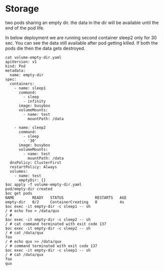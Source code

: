 # Storage

two pods sharing an empty dir. the data in the dir will be available until the end of the pod life.

In below deployment we are running second container sleep2 only for 30 sec. You can see the data still available after pod getting killed.
If both the pods die then the data gets destroyed.

```
cat volume-empty-dir.yaml 
apiVersion: v1
kind: Pod
metadata:
  name: empty-dir
spec:
  containers:
    - name: sleep1
      command:
        - sleep
        - infinity
      image: busybox
      volumeMounts:
        - name: test
          mountPath: /data

    - name: sleep2
      command:
        - sleep
        - '30'
      image: busybox
      volumeMounts:
        - name: test
          mountPath: /data
  dnsPolicy: ClusterFirst
  restartPolicy: Always
  volumes:
    - name: test
      emptyDir: {}
$oc apply -f volume-empty-dir.yaml 
pod/empty-dir created
$oc get pods
NAME        READY   STATUS              RESTARTS   AGE
empty-dir   0/2     ContainerCreating   0          4s
$oc exec -it empty-dir -c sleep1 -- sh
/ # echo foo > /data/qux
/ # 
$oc exec -it empty-dir -c sleep2 -- sh
/ # cat command terminated with exit code 137
$oc exec -it empty-dir -c sleep2 -- sh
/ # cat /data/qux
foo
/ # echo qux >> /data/qux
/ # command terminated with exit code 137
$oc exec -it empty-dir -c sleep1 -- sh
/ # cat /data/qux
foo
qux
```

